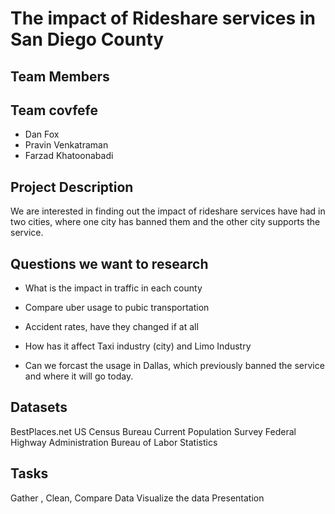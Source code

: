 # The impact of Rideshare services in San Diego County

## Team Members
## Team covfefe
* Dan Fox
* Pravin Venkatraman
* Farzad Khatoonabadi

## Project Description
We are interested in finding out the impact of rideshare services
have had in two cities, where one city has banned them and the other city supports the service.

## Questions we want to research
* What is the impact in traffic in each county
* Compare uber usage to pubic transportation
* Accident rates, have they changed if at all
* How has it affect Taxi industry (city) and Limo Industry

* Can we forcast the usage in Dallas, which previously banned the service and where it will go today.

 ## Datasets
 BestPlaces.net
 US Census Bureau
 Current Population Survey
 Federal Highway Administration
 Bureau of Labor Statistics

## Tasks
Gather , Clean, Compare Data
Visualize the data
Presentation
